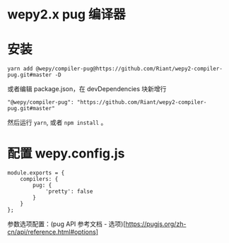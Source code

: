 # wepy2.x pug 编译器

# 安装
```
yarn add @wepy/compiler-pug@https://github.com/Riant/wepy2-compiler-pug.git#master -D
```

或者编辑 package.json，在 devDependencies 块新增行
```
"@wepy/compiler-pug": "https://github.com/Riant/wepy2-compiler-pug.git#master"
```
然后运行 `yarn`, 或者 `npm install` 。

# 配置 wepy.config.js
```
module.exports = {
    compilers: {
        pug: {
            'pretty': false
        }
    }
};
```

参数选项配置：(pug API 参考文档 - 选项)[https://pugjs.org/zh-cn/api/reference.html#options]
